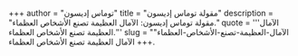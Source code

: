 +++
author = "توماس إديسون"
title = "مقولة توماس إديسون"
description = "مقولة توماس إديسون: الآمال العظيمة تصنع الأشخاص العظماء."
quote = '''الآمال العظيمة تصنع الأشخاص العظماء.'''
slug = "الآمال-العظيمة-تصنع-الأشخاص-العظماء"
+++
الآمال العظيمة تصنع الأشخاص العظماء.
